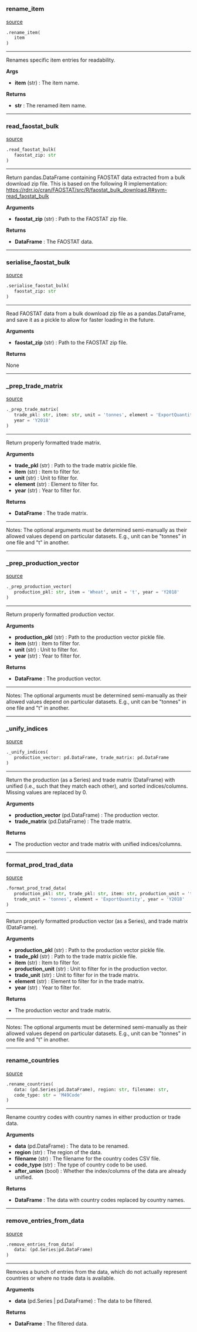#


### rename_item
[source](https://github.com/allfed/My-Super-Cool-Respository/blob/master/src/preprocessing.py/#L14)
```python
.rename_item(
   item
)
```

---
Renames specific item entries for readability.


**Args**

* **item** (str) : The item name.


**Returns**

* **str**  : The renamed item name.


----


### read_faostat_bulk
[source](https://github.com/allfed/My-Super-Cool-Respository/blob/master/src/preprocessing.py/#L31)
```python
.read_faostat_bulk(
   faostat_zip: str
)
```

---
Return pandas.DataFrame containing FAOSTAT data extracted from a bulk
download zip file.
This is based on the following R implementation:
https://rdrr.io/cran/FAOSTAT/src/R/faostat_bulk_download.R#sym-read_faostat_bulk


**Arguments**

* **faostat_zip** (str) : Path to the FAOSTAT zip file.


**Returns**

* **DataFrame**  : The FAOSTAT data.


----


### serialise_faostat_bulk
[source](https://github.com/allfed/My-Super-Cool-Respository/blob/master/src/preprocessing.py/#L57)
```python
.serialise_faostat_bulk(
   faostat_zip: str
)
```

---
Read FAOSTAT data from a bulk download zip file as a pandas.DataFrame,
and save it as a pickle to allow for faster loading in the future.


**Arguments**

* **faostat_zip** (str) : Path to the FAOSTAT zip file.


**Returns**

None

----


### _prep_trade_matrix
[source](https://github.com/allfed/My-Super-Cool-Respository/blob/master/src/preprocessing.py/#L79)
```python
._prep_trade_matrix(
   trade_pkl: str, item: str, unit = 'tonnes', element = 'ExportQuantity',
   year = 'Y2018'
)
```

---
Return properly formatted trade matrix.


**Arguments**

* **trade_pkl** (str) : Path to the trade matrix pickle file.
* **item** (str) : Item to filter for.
* **unit** (str) : Unit to filter for.
* **element** (str) : Element to filter for.
* **year** (str) : Year to filter for.


**Returns**

* **DataFrame**  : The trade matrix.

---
Notes:
    The optional arguments must be determined semi-manually as their allowed values
    depend on particular datasets. E.g., unit can be "tonnes" in one file and "t"
    in another.

----


### _prep_production_vector
[source](https://github.com/allfed/My-Super-Cool-Respository/blob/master/src/preprocessing.py/#L124)
```python
._prep_production_vector(
   production_pkl: str, item = 'Wheat', unit = 't', year = 'Y2018'
)
```

---
Return properly formatted production vector.


**Arguments**

* **production_pkl** (str) : Path to the production vector pickle file.
* **item** (str) : Item to filter for.
* **unit** (str) : Unit to filter for.
* **year** (str) : Year to filter for.


**Returns**

* **DataFrame**  : The production vector.

---
Notes:
    The optional arguments must be determined semi-manually as their allowed values
    depend on particular datasets. E.g., unit can be "tonnes" in one file and "t"
    in another.

----


### _unify_indices
[source](https://github.com/allfed/My-Super-Cool-Respository/blob/master/src/preprocessing.py/#L159)
```python
._unify_indices(
   production_vector: pd.DataFrame, trade_matrix: pd.DataFrame
)
```

---
Return the production (as a Series) and trade matrix (DataFrame) with
unified (i.e., such that they match each other),
and sorted indices/columns.
Missing values are replaced by 0.


**Arguments**

* **production_vector** (pd.DataFrame) : The production vector.
* **trade_matrix** (pd.DataFrame) : The trade matrix.


**Returns**

* The production vector and trade matrix
    with unified indices/columns.


----


### format_prod_trad_data
[source](https://github.com/allfed/My-Super-Cool-Respository/blob/master/src/preprocessing.py/#L186)
```python
.format_prod_trad_data(
   production_pkl: str, trade_pkl: str, item: str, production_unit = 't',
   trade_unit = 'tonnes', element = 'ExportQuantity', year = 'Y2018'
)
```

---
Return properly formatted production vector (as a Series),
and trade matrix (DataFrame).


**Arguments**

* **production_pkl** (str) : Path to the production vector pickle file.
* **trade_pkl** (str) : Path to the trade matrix pickle file.
* **item** (str) : Item to filter for.
* **production_unit** (str) : Unit to filter for in the production vector.
* **trade_unit** (str) : Unit to filter for in the trade matrix.
* **element** (str) : Element to filter for in the trade matrix.
* **year** (str) : Year to filter for.


**Returns**

* The production vector and trade matrix.

---
Notes:
    The optional arguments must be determined semi-manually as their allowed values
    depend on particular datasets. E.g., unit can be "tonnes" in one file and "t"
    in another.

----


### rename_countries
[source](https://github.com/allfed/My-Super-Cool-Respository/blob/master/src/preprocessing.py/#L225)
```python
.rename_countries(
   data: (pd.Series|pd.DataFrame), region: str, filename: str,
   code_type: str = 'M49Code'
)
```

---
Rename country codes with country names in either production or trade data.


**Arguments**

* **data** (pd.DataFrame) : The data to be renamed.
* **region** (str) : The region of the data.
* **filename** (str) : The filename for the country codes CSV file.
* **code_type** (str) : The type of country code to be used.
* **after_union** (bool) : Whether the index/columns of the data are already unified.


**Returns**

* **DataFrame**  : The data with country codes replaced by country names.


----


### remove_entries_from_data
[source](https://github.com/allfed/My-Super-Cool-Respository/blob/master/src/preprocessing.py/#L277)
```python
.remove_entries_from_data(
   data: (pd.Series|pd.DataFrame)
)
```

---
Removes a bunch of entries from the data, which do not actually represent countries
or where no trade data is available.


**Arguments**

* **data** (pd.Series | pd.DataFrame) : The data to be filtered.


**Returns**

* **DataFrame**  : The filtered data.

